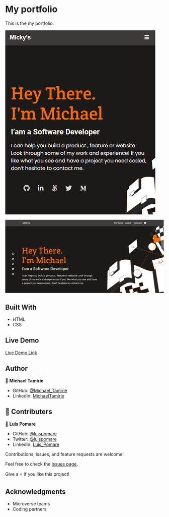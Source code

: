 # My portfolio 

This is the my portfolio. 

![screenshot](./screenshot.PNG)

![screenshot](./screenshot_desktop.PNG)

## Built With

- HTML
- CSS

## Live Demo

[Live Demo Link](https://micky373.github.io/My_portfolio/)

## Author

👤 **Michael Tamirie**

- GitHub: [@Michael_Tamirie](https://github.com/Micky373)
- LinkedIn: [MichaelTamirie](https://www.linkedin.com/in/michael-tamirie-288a331ab)

## 🤝 Contributers

👤 **Luis Pomare**

- GitHub: [@luispomare](https://github.com/luis-pomare)
- Twitter: [@luispomare](https://twitter.com/LuisPomare1)
- LinkedIn: [Luis_Pomare](https://linkedin.com/in/linkedinhandle)

Contributions, issues, and feature requests are welcome!

Feel free to check the [issues page](https://github.com/Micky373/My_portfolio/issues).

Give a ⭐️ if you like this project!

## Acknowledgments

- Microverse teams
- Coding partners
